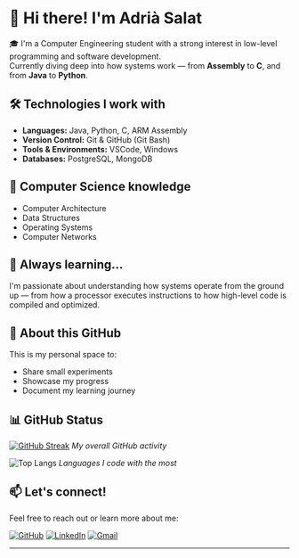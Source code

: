 # 👋 Hi there! I'm Adrià Salat

🎓 I'm a Computer Engineering student with a strong interest in low-level programming and software development.  
Currently diving deep into how systems work — from **Assembly** to **C**, and from **Java** to **Python**.

## 🛠️ Technologies I work with
- **Languages:** Java, Python, C, ARM Assembly
- **Version Control:** Git & GitHub (Git Bash)
- **Tools & Environments:** VSCode, Windows
- **Databases:** PostgreSQL, MongoDB

## 🧠 Computer Science knowledge
- Computer Architecture
- Data Structures
- Operating Systems
- Computer Networks

## 🌱 Always learning...
I'm passionate about understanding how systems operate from the ground up — from how a processor executes instructions to how high-level code is compiled and optimized.

## 📌 About this GitHub
This is my personal space to:
- Share small experiments
- Showcase my progress
- Document my learning journey

## 📊 GitHub Status
[![GitHub Streak](https://github-readme-streak-stats.herokuapp.com?user=adriasalat&theme=merko)](https://git.io/streak-stats)
*My overall GitHub activity*

![Top Langs](https://github-readme-stats.vercel.app/api/top-langs/?username=adriasalat&layout=compact&theme=merko)
*Languages I code with the most*

## 📫 Let's connect!
Feel free to reach out or learn more about me:

[![GitHub](https://img.shields.io/badge/Follow%20me-GitHub-181717?style=for-the-badge&logo=github)](https://github.com/adriasalat)
[![LinkedIn](https://img.shields.io/badge/LinkedIn-0077B5?style=for-the-badge&logo=linkedin&logoColor=white)](https://www.linkedin.com/in/adri%C3%A0-salat-5966a038a/) 
[![Gmail](https://img.shields.io/badge/Email-D14836?style=for-the-badge&logo=gmail&logoColor=white)](mailto:salatripoll@gmail.com)

---
